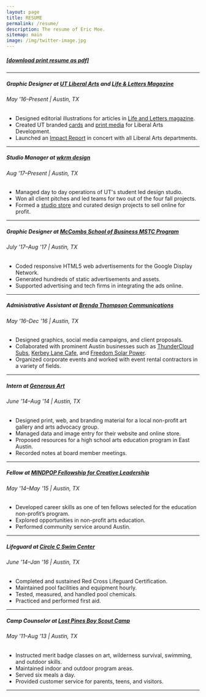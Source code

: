 ```yaml
---
layout: page
title: RESUME
permalink: /resume/
description: The resume of Eric Moe.
sitemap: main
image: /img/twitter-image.jpg
---
```

<!-- include the resume link here -->
<h5><a href="/doc/Eric-Moe-Resume.pdf" target="_blank">[download print resume as pdf]</a></h5>
<hr>

<h5>Graphic Designer at <a href="https://liberalarts.utexas.edu/" target="_blank">UT Liberal Arts</a> and <a href="https://lifeandletters.la.utexas.edu/" target="_blank">Life &amp; Letters Magazine</a></h5>
<h6 class="hug">May '16–Present | Austin, TX</h6>
<ul class="hug">
<li>Designed editorial illustrations for articles in <a href="/portfolio/2017-01-13-life-letters/">Life and Letters magazine</a>.</li>
<li>Created UT branded <a href="/portfolio/2016-11-02-ut-postcard/">cards</a> and <a href="/portfolio/2016-12-30-ut-xmas-card/">print media</a> for Liberal Arts Development.</li>
<li>Launched an <a href="/portfolio/2017-01-10-ut-annual-impact/">Impact Report</a> in concert with all Liberal Arts departments.</li>
</ul>
<hr/>

<h5>Studio Manager at <a href="http://www.wkrmdesign.com/" target="_blank">wkrm design</a></h5>
<h6 class="hug">Aug '17–Present | Austin, TX</h6>
<ul class="hug">
<li>Managed day to day operations of UT's student led design studio.</li>
<li>Won all client pitches and led teams for two out of the four fall projects.</li>
<li>Formed a <a href="http://wkrmdesign.storenvy.com/">studio store</a> and curated design projects to sell online for profit.</li>
</ul>
<hr/>

<h5>Graphic Designer at <a href="https://www.mccombs.utexas.edu/mstc" target="_blank">McCombs School of Business MSTC Program</a></h5>
<h6 class="hug">July '17–Aug '17 | Austin, TX</h6>
<ul class="hug">
<li>Coded responsive HTML5 web advertisements for the Google Display Network.</li>
<li>Generated hundreds of static advertisements and assets.</li>
<li>Supported advertising and tech firms in integrating the ads online.</li>
</ul>
<hr/>

<h5>Administrative Assistant at <a href="https://www.brendathompson.com/" target="blank">Brenda Thompson Communications</a></h5>
<h6 class="hug">May '16–Dec '16 | Austin, TX</h6>
<ul class="hug">
<li>Designed graphics, social media campaigns, and client proposals.</li>
<li>Collaborated with prominent Austin businesses such as <a href="https://thundercloud.com/" target="_blank">ThunderCloud Subs</a>, <a href="https://kerbeylanecafe.com/" target="_blank">Kerbey Lane Cafe</a>, and <a href="https://freedomsolarpower.com/" target="_blank">Freedom Solar Power</a>.</li>
<li>Organized corporate events and worked with event rental contractors in a variety of fields.</li>
</ul>
<hr/>

<h5>Intern at <a href="https://www.generousart.org/" target="blank">Generous Art</a></h5>
<h6 class="hug">June '14–Aug '14 | Austin, TX</h6>
<ul class="hug">
<li>Designed print, web, and branding material for a local non-profit art gallery and arts advocacy group.</li>
<li>Managed data and image entry for their website and online store.</li>
<li>Proposed resources for a high school arts education program in East Austin.</li>
<li>Recorded notes at board member meetings.</li>
</ul>
<hr/>

<h5>Fellow at <a href="https://mindpop.org/fellowship-program-overview/" target="blank">MINDPOP Fellowship for Creative Leadership</a></h5>
<h6 class="hug">May '14–May '15 | Austin, TX</h6>
<ul class="hug">
<li>Developed career skills as one of ten fellows selected for the education non-profit’s program.</li>
<li>Explored opportunities in non-profit arts education.</li>
<li>Performed community service around Austin.</li>
</ul>
<hr/>

<h5>Lifeguard at <a href="https://circlecranch.info/amenities/circle-c-aquatics/" target="blank">Circle C Swim Center</a></h5>
<h6 class="hug">June '14–Jan '16 | Austin, TX</h6>
<ul class="hug">
<li>Completed and sustained Red Cross Lifeguard Certification.</li>
<li>Maintained pool facilities and equipment hourly.</li>
<li>Tested, measured, and handled pool chemicals.</li>
<li>Practiced and performed first aid.</li>
</ul>
<hr/>

<h5>Camp Counselor at <a href="https://www.bsacac.org/activities/for_boy_scouts/summercamp" target="blank">Lost Pines Boy Scout Camp</a></h5>
<h6 class="hug">May '11–Aug '13 | Austin, TX</h6>
<ul class="hug">
<li>Instructed merit badge classes on art, wilderness survival, swimming, and outdoor skills.</li>
<li>Maintained indoor and outdoor program areas.</li>
<li>Served six meals a day.</li>
<li>Provided customer service for parents, teens, and visitors.</li>
</ul>
<hr/>
